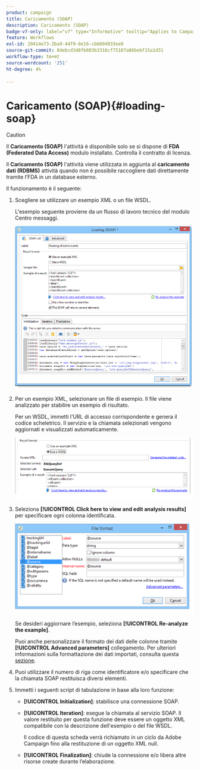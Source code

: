 ```yaml
---
product: campaign
title: Caricamento (SOAP)
description: Caricamento (SOAP)
badge-v7-only: label="v7" type="Informative" tooltip="Applies to Campaign Classic v7 only"
feature: Workflows
exl-id: 20414e73-2ba9-44f9-8e16-cb6604933ee0
source-git-commit: 8debcd3d8fb883b3316cf75187a86bebf15a1d31
workflow-type: tm+mt
source-wordcount: '251'
ht-degree: 4%

---
```


# Caricamento (SOAP){#loading-soap}



>[!CAUTION]
>
>Il **Caricamento (SOAP)** l&#39;attività è disponibile solo se si dispone di **FDA (Federated Data Access)** modulo installato. Controlla il contratto di licenza.

Il **Caricamento (SOAP)** l&#39;attività viene utilizzata in aggiunta al **caricamento dati (RDBMS)** attività quando non è possibile raccogliere dati direttamente tramite l’FDA in un database esterno.

Il funzionamento è il seguente:

1. Scegliere se utilizzare un esempio XML o un file WSDL.

   L&#39;esempio seguente proviene da un flusso di lavoro tecnico del modulo Centro messaggi.

   ![](assets/load_soap_002.png)

1. Per un esempio XML, selezionare un file di esempio. Il file viene analizzato per stabilire un esempio di risultato.

   Per un WSDL, immetti l’URL di accesso corrispondente e genera il codice scheletrico. Il servizio e la chiamata selezionati vengono aggiornati e visualizzati automaticamente.

   ![](assets/soap_load_003.png)

1. Seleziona **[!UICONTROL Click here to view and edit analysis results]** per specificare ogni colonna identificata.

   ![](assets/soap_load_001.png)

   Se desideri aggiornare l’esempio, seleziona **[!UICONTROL Re-analyze the example]**.

   Puoi anche personalizzare il formato dei dati delle colonne tramite **[!UICONTROL Advanced parameters]** collegamento. Per ulteriori informazioni sulla formattazione dei dati importati, consulta questa [sezione](../../platform/using/executing-import-jobs.md).

1. Puoi utilizzare il numero di riga come identificatore e/o specificare che la chiamata SOAP restituisca diversi elementi.
1. Immetti i seguenti script di tabulazione in base alla loro funzione:

   * **[!UICONTROL Initialization]**: stabilisce una connessione SOAP.
   * **[!UICONTROL Iteration]**: esegue la chiamata al servizio SOAP. Il valore restituito per questa funzione deve essere un oggetto XML compatibile con la descrizione dell&#39;esempio o del file WSDL.

      Il codice di questa scheda verrà richiamato in un ciclo da Adobe Campaign fino alla restituzione di un oggetto XML null.

   * **[!UICONTROL Finalization]**: chiude la connessione e/o libera altre risorse create durante l’elaborazione.

